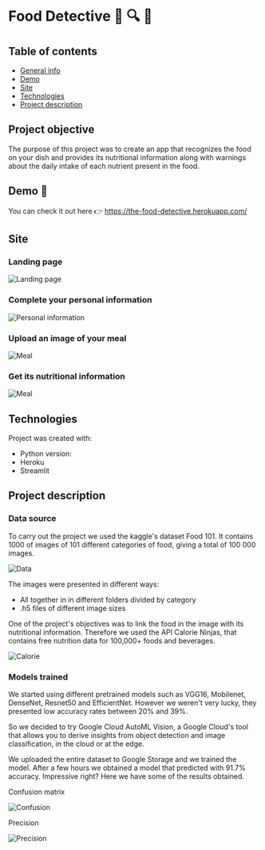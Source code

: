 # Food Detective :green_salad: :mag: :eyes:


## Table of contents
* [General info](#general-info)
* [Demo](#demo)
* [Site](#site)
* [Technologies](#technologies)
* [Project description](#project-description)


## Project objective

The purpose of this project was to create an app that recognizes the food on your dish and provides its nutritional information along with warnings about the daily intake of each nutrient present in the food.

## Demo :rocket:

You can check it out here :point_right: https://the-food-detective.herokuapp.com/

## Site
### Landing page

![Landing page](./images/landingpage.png)

### Complete your personal information

![Personal information](./images/personalinfo.png)

### Upload an image of your meal

![Meal](./images/imageuploaded.png)

### Get its nutritional information

![Meal](./images/nutritional.png)


## Technologies
Project was created with: 
* Python version:  
* Heroku
* Streamlit


## Project description

### Data source

To carry out the project we used the kaggle's dataset Food 101. It contains 1000 of images of 101 different categories of food, giving a total of 100 000 images. 

![Data](./images/kaggle.png)

The images were presented in different ways:

* All together in in different folders divided by category
* .h5 files of different image sizes

One of the project's objectives was to link the food in the image with its nutritional information.
Therefore we used the API Calorie Ninjas, that contains free nutrition data for 100,000+ foods and beverages.

![Calorie](./images/calorie.png)


### Models trained

We started using different pretrained models such as VGG16, Mobilenet, DenseNet, Resnet50 and EfficientNet. However we weren't very lucky, they presented low accuracy rates between 20% and 39%.

So we decided to try Google Cloud AutoML Vision, a Google Cloud's tool that allows you to derive insights from object detection and image classification, in the cloud or at the edge. 

We uploaded the entire dataset to Google Storage and we trained the model. 
After a few hours we obtained a model that predicted with 91.7% accuracy. Impressive right?
Here we have some of the results obtained. 


Confusion matrix 

![Confusion](./images/confusion.png)

Precision

![Precision](./images/precision.png)



